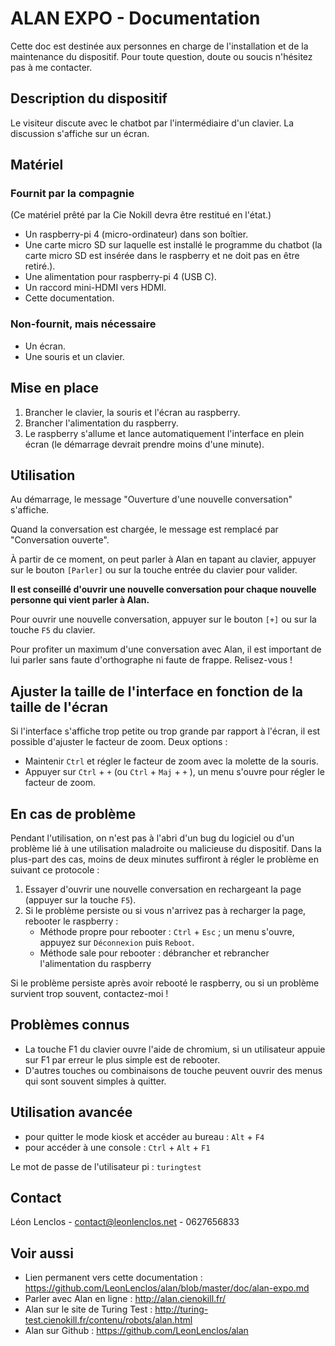 ALAN EXPO - Documentation
=========================

Cette doc est destinée aux personnes en charge de l'installation et de la maintenance du dispositif. Pour toute question, doute ou soucis n'hésitez pas à me contacter.

## Description du dispositif

Le visiteur discute avec le chatbot par l'intermédiaire d'un clavier. La discussion s'affiche sur un écran.

## Matériel

### Fournit par la compagnie

(Ce matériel prêté par la Cie Nokill devra être restitué en l'état.)

- Un raspberry-pi 4 (micro-ordinateur) dans son boîtier.
- Une carte micro SD sur laquelle est installé le programme du chatbot (la carte micro SD est insérée dans le raspberry et ne doit pas en être retiré.).
- Une alimentation pour raspberry-pi 4 (USB C).
- Un raccord mini-HDMI vers HDMI.
- Cette documentation.

### Non-fournit, mais nécessaire

- Un écran.
- Une souris et un clavier.

## Mise en place

1. Brancher le clavier, la souris et l'écran au raspberry.
2. Brancher l'alimentation du raspberry.
3. Le raspberry s'allume et lance automatiquement l'interface en plein écran (le démarrage devrait prendre moins d'une minute).

## Utilisation

Au démarrage, le message "Ouverture d'une nouvelle conversation" s'affiche.

Quand la conversation est chargée, le message est remplacé par "Conversation ouverte".

À partir de ce moment, on peut parler à Alan en tapant au clavier, appuyer sur le bouton `[Parler]` ou sur la touche entrée du clavier pour valider.

**Il est conseillé d'ouvrir une nouvelle conversation pour chaque nouvelle personne qui vient parler à Alan.**

Pour ouvrir une nouvelle conversation, appuyer sur le bouton `[+]` ou sur la touche `F5` du clavier.

Pour profiter un maximum d'une conversation avec Alan, il est important de lui parler sans faute d'orthographe ni faute de frappe. Relisez-vous !

## Ajuster la taille de l'interface en fonction de la taille de l'écran

Si l'interface s'affiche trop petite ou trop grande par rapport à l'écran, il est possible d'ajuster le facteur de zoom. Deux options :
- Maintenir `Ctrl` et régler le facteur de zoom avec la molette de la souris.
- Appuyer sur `Ctrl` + `+` (ou `Ctrl` + `Maj` + `+` ), un menu s'ouvre pour régler le facteur de zoom.

## En cas de problème

Pendant l'utilisation, on n'est pas à l'abri d'un bug du logiciel ou d'un problème lié à une utilisation maladroite ou malicieuse du dispositif. Dans la plus-part des cas, moins de deux minutes suffiront à régler le problème en suivant ce protocole :

1. Essayer d'ouvrir une nouvelle conversation en rechargeant la page (appuyer sur la touche `F5`).
2. Si le problème persiste ou si vous n'arrivez pas à recharger la page, rebooter le raspberry :
    - Méthode propre pour rebooter : `Ctrl` + `Esc` ; un menu s'ouvre, appuyez sur `Déconnexion` puis `Reboot`.
    - Méthode sale pour rebooter : débrancher et rebrancher l'alimentation du raspberry

Si le problème persiste après avoir rebooté le raspberry, ou si un problème survient trop souvent, contactez-moi !

## Problèmes connus

- La touche F1 du clavier ouvre l'aide de chromium, si un utilisateur appuie sur F1 par erreur le plus simple est de rebooter.
- D'autres touches ou combinaisons de touche peuvent ouvrir des menus qui sont souvent simples à quitter.

## Utilisation avancée

- pour quitter le mode kiosk et accéder au bureau : `Alt` + `F4`
- pour accéder à une console : `Ctrl` + `Alt` + `F1`

Le mot de passe de l'utilisateur pi : `turingtest`

## Contact

Léon Lenclos - contact@leonlenclos.net - 0627656833

## Voir aussi

- Lien permanent vers cette documentation : https://github.com/LeonLenclos/alan/blob/master/doc/alan-expo.md
- Parler avec Alan en ligne : http://alan.cienokill.fr/
- Alan sur le site de Turing Test : http://turing-test.cienokill.fr/contenu/robots/alan.html
- Alan sur Github : https://github.com/LeonLenclos/alan



